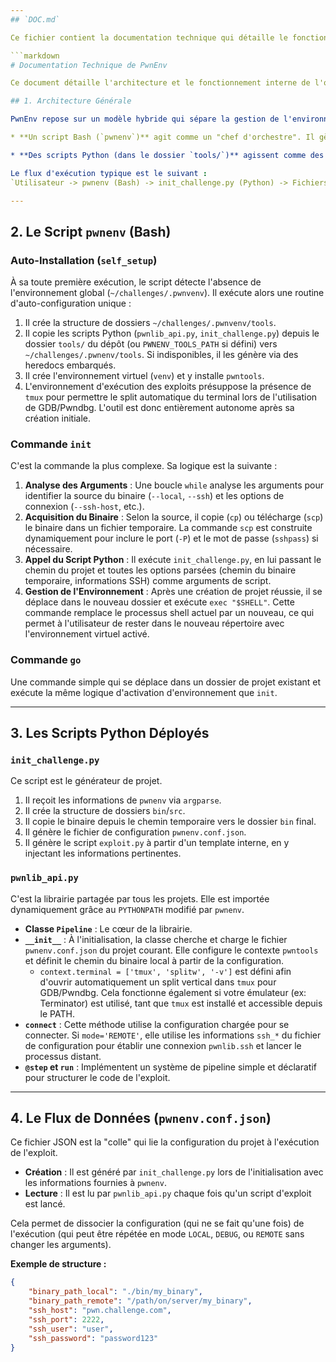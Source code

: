 ```yaml
---
## `DOC.md`

Ce fichier contient la documentation technique qui détaille le fonctionnement interne de l'outil.

```markdown
# Documentation Technique de PwnEnv

Ce document détaille l'architecture et le fonctionnement interne de l'outil `pwnenv`.

## 1. Architecture Générale

PwnEnv repose sur un modèle hybride qui sépare la gestion de l'environnement de la génération des fichiers :

* **Un script Bash (`pwnenv`)** agit comme un "chef d'orchestre". Il gère l'environnement du terminal de l'utilisateur (activation du `venv`, changement de répertoire), l'analyse des arguments en ligne de commande, et l'acquisition des binaires. C'est le point d'entrée unique et la face visible de l'outil.

* **Des scripts Python (dans le dossier `tools/`)** agissent comme des "artisans" : `init_challenge.py` et `pwnlib_api.py`. Ils sont copiés par `pwnenv` dans `~/challenges/.pwnenv/tools` lors de la première exécution. Si le dossier `tools/` est indisponible, `pwnenv` dispose d'un fallback via heredocs pour les générer.

Le flux d'exécution typique est le suivant :
`Utilisateur -> pwnenv (Bash) -> init_challenge.py (Python) -> Fichiers du Projet (.json, exploit.py)`

---
```

## 2. Le Script `pwnenv` (Bash)

### Auto-Installation (`self_setup`)
À sa toute première exécution, le script détecte l'absence de l'environnement global (`~/challenges/.pwnvenv`). Il exécute alors une routine d'auto-configuration unique :
1.  Il crée la structure de dossiers `~/challenges/.pwnvenv/tools`.
2.  Il copie les scripts Python (`pwnlib_api.py`, `init_challenge.py`) depuis le dossier `tools/` du dépôt (ou `PWNENV_TOOLS_PATH` si défini) vers `~/challenges/.pwnenv/tools`. Si indisponibles, il les génère via des heredocs embarqués.
3.  Il crée l'environnement virtuel (`venv`) et y installe `pwntools`.
4.  L'environnement d'exécution des exploits présuppose la présence de `tmux` pour permettre le split automatique du terminal lors de l'utilisation de GDB/Pwndbg.
L'outil est donc entièrement autonome après sa création initiale.

### Commande `init`
C'est la commande la plus complexe. Sa logique est la suivante :
1.  **Analyse des Arguments** : Une boucle `while` analyse les arguments pour identifier la source du binaire (`--local`, `--ssh`) et les options de connexion (`--ssh-host`, etc.).
2.  **Acquisition du Binaire** : Selon la source, il copie (`cp`) ou télécharge (`scp`) le binaire dans un fichier temporaire. La commande `scp` est construite dynamiquement pour inclure le port (`-P`) et le mot de passe (`sshpass`) si nécessaire.
3.  **Appel du Script Python** : Il exécute `init_challenge.py`, en lui passant le chemin du projet et toutes les options parsées (chemin du binaire temporaire, informations SSH) comme arguments de script.
4.  **Gestion de l'Environnement** : Après une création de projet réussie, il se déplace dans le nouveau dossier et exécute `exec "$SHELL"`. Cette commande remplace le processus shell actuel par un nouveau, ce qui permet à l'utilisateur de rester dans le nouveau répertoire avec l'environnement virtuel activé.

### Commande `go`
Une commande simple qui se déplace dans un dossier de projet existant et exécute la même logique d'activation d'environnement que `init`.

---
## 3. Les Scripts Python Déployés

### `init_challenge.py`
Ce script est le générateur de projet.
1.  Il reçoit les informations de `pwnenv` via `argparse`.
2.  Il crée la structure de dossiers `bin`/`src`.
3.  Il copie le binaire depuis le chemin temporaire vers le dossier `bin` final.
4.  Il génère le fichier de configuration `pwnenv.conf.json`.
5.  Il génère le script `exploit.py` à partir d'un template interne, en y injectant les informations pertinentes.

### `pwnlib_api.py`
C'est la librairie partagée par tous les projets. Elle est importée dynamiquement grâce au `PYTHONPATH` modifié par `pwnenv`.
* **Classe `Pipeline`** : Le cœur de la librairie.
* **`__init__`** : À l'initialisation, la classe cherche et charge le fichier `pwnenv.conf.json` du projet courant. Elle configure le contexte `pwntools` et définit le chemin du binaire local à partir de la configuration.
  * `context.terminal = ['tmux', 'splitw', '-v']` est défini afin d'ouvrir automatiquement un split vertical dans `tmux` pour GDB/Pwndbg. Cela fonctionne également si votre émulateur (ex: Terminator) est utilisé, tant que `tmux` est installé et accessible depuis le PATH.
* **`connect`** : Cette méthode utilise la configuration chargée pour se connecter. Si `mode='REMOTE'`, elle utilise les informations `ssh_*` du fichier de configuration pour établir une connexion `pwnlib.ssh` et lancer le processus distant.
* **`@step` et `run`** : Implémentent un système de pipeline simple et déclaratif pour structurer le code de l'exploit.

---
## 4. Le Flux de Données (`pwnenv.conf.json`)

Ce fichier JSON est la "colle" qui lie la configuration du projet à l'exécution de l'exploit.

* **Création** : Il est généré par `init_challenge.py` lors de l'initialisation avec les informations fournies à `pwnenv`.
* **Lecture** : Il est lu par `pwnlib_api.py` chaque fois qu'un script d'exploit est lancé.

Cela permet de dissocier la configuration (qui ne se fait qu'une fois) de l'exécution (qui peut être répétée en mode `LOCAL`, `DEBUG`, ou `REMOTE` sans changer les arguments).

**Exemple de structure :**
```json
{
    "binary_path_local": "./bin/my_binary",
    "binary_path_remote": "/path/on/server/my_binary",
    "ssh_host": "pwn.challenge.com",
    "ssh_port": 2222,
    "ssh_user": "user",
    "ssh_password": "password123"
}